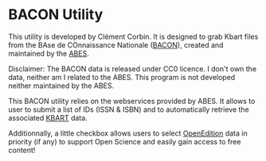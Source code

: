 # BACON Utility

This utility is developed by Clément Corbin. It is designed to grab Kbart files
from the BAse de COnnaissance Nationale ([BACON](https://bacon.abes.fr/)),
created and maintained by the [ABES](http://www.abes.fr).

Disclaimer: The BACON data is released under CC0 licence. I don't own the data,
neither am I related to the ABES. This program is not developed neither
maintained by the ABES.

This BACON utility relies on the webservices provided by ABES. It allows to user
to submit a list of IDs (ISSN & ISBN) and to automatically retrieve the
associated [KBART](https://www.niso.org/standards-committees/kbart) data.

Additionnally, a little checkbox allows users to select [OpenEdition](https://www.openedition.org)
data in priority (if any) to support Open Science and easily gain access to free
content!
